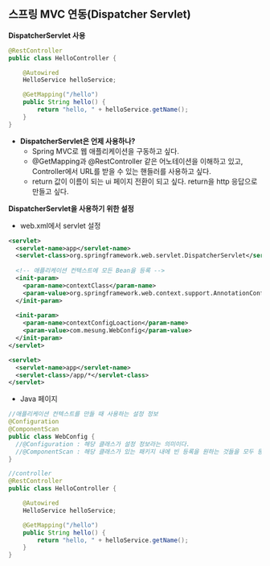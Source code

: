 ## 스프링 MVC 연동(Dispatcher Servlet)

**DispatcherServlet 사용**

~~~java
@RestController
public class HelloController {

    @Autowired
    HelloService helloService;

    @GetMapping("/hello")
    public String hello() {
        return "hello, " + helloService.getName();
    }
}
~~~

- **DispatcherServlet은 언제 사용하나?**
  - Spring MVC로 웹 애플리케이션을 구동하고 싶다.
  - @GetMapping과 @RestController 같은 어노테이션을 이해하고 있고, Controller에서 URL를 받을 수 있는 핸들러를 사용하고 싶다.
  - return 값이 이름이 되는 ui 페이지 전환이 되고 싶다. return을 http 응답으로 만들고 싶다.



**DispatcherServlet을 사용하기 위한 설정**

- web.xml에서 servlet 설정

~~~xml
<servlet>
  <servlet-name>app</servlet-name>
  <servlet-class>org.springframework.web.servlet.DispatcherServlet</servlet-class>
  
  <!-- 애플리케이션 컨텍스트에 모든 Bean을 등록 -->
  <init-param>
    <param-name>contextClass</param-name>
    <param-value>org.springframework.web.context.support.AnnotationConfigWebApplicationContex</param-value>
  </init-param>
  
  <init-param>
    <param-name>contextConfigLoaction</param-name>
    <param-value>com.mesung.WebConfig</param-value>
  </init-param>
</servlet>

<servlet>
  <servlet-name>app</servlet-name>
  <servlet-class>/app/*</servlet-class>
</servlet>
~~~



- Java 페이지

~~~java
//애플리케이션 컨텍스트를 만들 때 사용하는 설정 정보
@Configuration
@ComponentScan
public class WebConfig {
  //@Configuration : 해당 클래스가 설정 정보라는 의미이다.
  //@ComponentScan : 해당 클래스가 있는 패키지 내에 빈 등록을 원하는 것들을 모두 등록한다.
}

//controller
@RestController
public class HelloController {

    @Autowired
    HelloService helloService;

    @GetMapping("/hello")
    public String hello() {
        return "hello, " + helloService.getName();
    }
}
~~~



